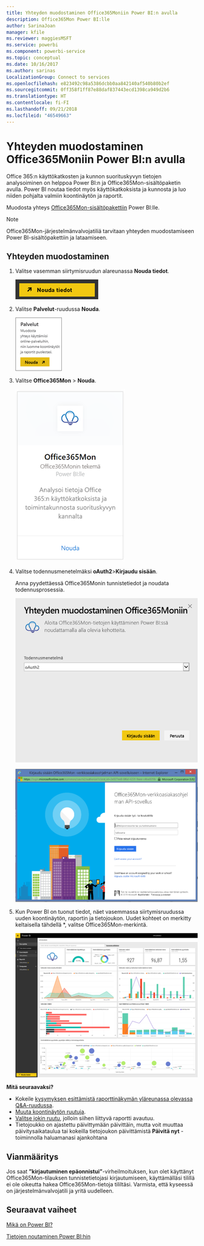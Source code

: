 ```yaml
---
title: Yhteyden muodostaminen Office365Moniin Power BI:n avulla
description: Office365Mon Power BI:lle
author: SarinaJoan
manager: kfile
ms.reviewer: maggiesMSFT
ms.service: powerbi
ms.component: powerbi-service
ms.topic: conceptual
ms.date: 10/16/2017
ms.author: sarinas
LocalizationGroup: Connect to services
ms.openlocfilehash: e823492c98a5386dcbb0aa842140af540b80b2ef
ms.sourcegitcommit: 0ff358f1ff87e88daf837443ecd1398ca949d2b6
ms.translationtype: HT
ms.contentlocale: fi-FI
ms.lasthandoff: 09/21/2018
ms.locfileid: "46549663"
---
```

# <a name="connect-to-office365mon-with-power-bi"></a>Yhteyden muodostaminen Office365Moniin Power BI:n avulla
Office 365:n käyttökatkosten ja kunnon suorituskyvyn tietojen analysoiminen on helppoa Power BI:n ja Office365Mon-sisältöpaketin avulla. Power BI noutaa tiedot myös käyttökatkoksista ja kunnosta ja luo niiden pohjalta valmiin koontinäytön ja raportit.

Muodosta yhteys [Office365Mon-sisältöpakettiin](https://app.powerbi.com/groups/me/getdata/services/office365mon) Power BI:lle.

>[!NOTE]
>Office365Mon-järjestelmänvalvojatiliä tarvitaan yhteyden muodostamiseen Power BI-sisältöpakettiin ja lataamiseen.

## <a name="how-to-connect"></a>Yhteyden muodostaminen
1. Valitse vasemman siirtymisruudun alareunassa **Nouda tiedot**.
   
   ![](media/service-connect-to-office365mon/pbi_getdata.png)
2. Valitse **Palvelut**-ruudussa **Nouda**.
   
   ![](media/service-connect-to-office365mon/pbi_getservices.png) 
3. Valitse **Office365Mon** \> **Nouda**.
   
   ![](media/service-connect-to-office365mon/o365mon.png)
4. Valitse todennusmenetelmäksi **oAuth2**\>**Kirjaudu sisään**.
   
   Anna pyydettäessä Office365Monin tunnistetiedot ja noudata todennusprosessia.
   
   ![](media/service-connect-to-office365mon/creds.png)
   
   ![](media/service-connect-to-office365mon/creds2.png)
5. Kun Power BI on tuonut tiedot, näet vasemmassa siirtymisruudussa uuden koontinäytön, raportin ja tietojoukon. Uudet kohteet on merkitty keltaisella tähdellä \*, valitse Office365Mon-merkintä.
   
   ![](media/service-connect-to-office365mon/dashboard4.png)

**Mitä seuraavaksi?**

* Kokeile [kysymyksen esittämistä raporttinäkymän yläreunassa olevassa Q&A-ruudussa](consumer/end-user-q-and-a.md).
* [Muuta koontinäytön ruutuja](service-dashboard-edit-tile.md).
* [Valitse jokin ruutu](consumer/end-user-tiles.md), jolloin siihen liittyvä raportti avautuu.
* Tietojoukko on ajastettu päivittymään päivittäin, mutta voit muuttaa päivitysaikataulua tai kokeilla tietojoukon päivittämistä **Päivitä nyt** -toiminnolla haluamanasi ajankohtana

## <a name="troubleshooting"></a>Vianmääritys
Jos saat  **”kirjautuminen epäonnistui”**-virheilmoituksen, kun olet käyttänyt Office365Mon-tilauksen tunnistetietojasi kirjautumiseen, käyttämälläsi tilillä ei ole oikeutta hakea Office365Mon-tietoja tililtäsi. Varmista, että kyseessä on järjestelmänvalvojatili ja yritä uudelleen.

## <a name="next-steps"></a>Seuraavat vaiheet
[Mikä on Power BI?](power-bi-overview.md)

[Tietojen noutaminen Power BI:hin](service-get-data.md)

